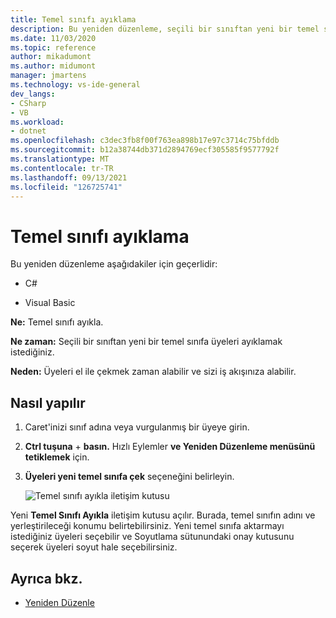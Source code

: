 ```yaml
---
title: Temel sınıfı ayıklama
description: Bu yeniden düzenleme, seçili bir sınıftan yeni bir temel sınıfa üyeleri ayıklar.
ms.date: 11/03/2020
ms.topic: reference
author: mikadumont
ms.author: midumont
manager: jmartens
ms.technology: vs-ide-general
dev_langs:
- CSharp
- VB
ms.workload:
- dotnet
ms.openlocfilehash: c3dec3fb8f00f763ea898b17e97c3714c75bfddb
ms.sourcegitcommit: b12a38744db371d2894769ecf305585f9577792f
ms.translationtype: MT
ms.contentlocale: tr-TR
ms.lasthandoff: 09/13/2021
ms.locfileid: "126725741"
---
```

# <a name="extract-base-class"></a>Temel sınıfı ayıklama

Bu yeniden düzenleme aşağıdakiler için geçerlidir:

- C#

- Visual Basic

**Ne:** Temel sınıfı ayıkla.

**Ne zaman:** Seçili bir sınıftan yeni bir temel sınıfa üyeleri ayıklamak istediğiniz.

**Neden:** Üyeleri el ile çekmek zaman alabilir ve sizi iş akışınıza alabilir. 

## <a name="how-to"></a>Nasıl yapılır

1. Caret'inizi sınıf adına veya vurgulanmış bir üyeye girin.

2. **Ctrl tuşuna** + **basın.** Hızlı Eylemler **ve Yeniden Düzenleme menüsünü tetiklemek** için.

3. **Üyeleri yeni temel sınıfa çek** seçeneğini belirleyin.

    ![Temel sınıfı ayıkla iletişim kutusu](media/extract-base-class.png)

Yeni **Temel Sınıfı Ayıkla** iletişim kutusu açılır. Burada, temel sınıfın adını ve yerleştirileceği konumu belirtebilirsiniz. Yeni temel sınıfa aktarmayı istediğiniz üyeleri seçebilir ve Soyutlama sütunundaki onay kutusunu seçerek üyeleri soyut hale seçebilirsiniz.

## <a name="see-also"></a>Ayrıca bkz.

- [Yeniden Düzenle](../refactoring-in-visual-studio.md)
